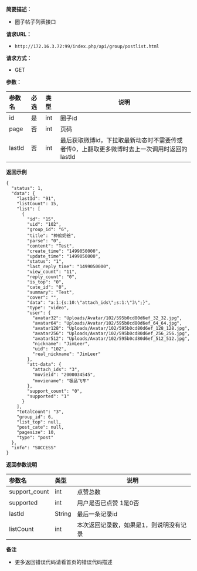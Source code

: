**简要描述：** 

- 圈子帖子列表接口

**请求URL：** 
- ` http://172.16.3.72:99/index.php/api/group/postlist.html `
  
**请求方式：**
- GET 

**参数：** 

|参数名|必选|类型|说明|
|:----    |:---|:----- |-----   |
|id |是  |int |圈子id   |
|page |否  |int |页码   |
|lastId     |否  |int | 最后获取微博id，下拉取最新动态时不需要传或者传0，上翻取更多微博时去上一次调用时返回的lastId  |

 **返回示例**

``` 
{
  "status": 1,
  "data": {
    "lastId": "91",
    "listCount": 15,
    "list": [
      {
        "id": "15",
        "uid": "102",
        "group_id": "6",
        "title": "神偷奶爸",
        "parse": "0",
        "content": "Test",
        "create_time": "1499050000",
        "update_time": "1499050000",
        "status": "1",
        "last_reply_time": "1499050000",
        "view_count": "11",
        "reply_count": "0",
        "is_top": "0",
        "cate_id": "0",
        "summary": "Test",
        "cover": "",
        "data": "a:1:{s:10:\"attach_ids\";s:1:\"3\";}",
        "type": "video",
        "user": {
          "avatar32": "Uploads/Avatar/102/595b0cd80d6ef_32_32.jpg",
          "avatar64": "Uploads/Avatar/102/595b0cd80d6ef_64_64.jpg",
          "avatar128": "Uploads/Avatar/102/595b0cd80d6ef_128_128.jpg",
          "avatar256": "Uploads/Avatar/102/595b0cd80d6ef_256_256.jpg",
          "avatar512": "Uploads/Avatar/102/595b0cd80d6ef_512_512.jpg",
          "nickname": "JimLeer",
          "uid": "102",
          "real_nickname": "JimLeer"
        },
        "att-data": {
          "attach_ids": "3",
          "movieid": "2000034545",
          "moviename": "极品飞车"
        },
        "support_count": "0",
        "supported": "1"
      }
    ],
    "totalCount": "3",
    "group_id": 6,
    "list_top": null,
    "post_cate": null,
    "pagesize": 10,
    "type": "post"
  },
  "info": "SUCCESS"
}
```

 **返回参数说明** 

|参数名|类型|说明|
|:-----  |:-----|-----                           |
|support_count  |int |点赞总数                         |
|supported  |int |用户是否已点赞 1是0否                         |
| lastId |String|最后一条记录id|
| listCount|int|本次返回记录数，如果是1，则说明没有记录|
 **备注** 

- 更多返回错误代码请看首页的错误代码描述
